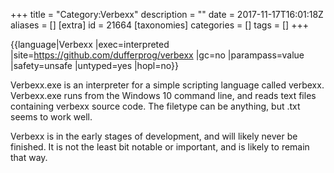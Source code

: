 +++
title = "Category:Verbexx"
description = ""
date = 2017-11-17T16:01:18Z
aliases = []
[extra]
id = 21664
[taxonomies]
categories = []
tags = []
+++

{{language|Verbexx
|exec=interpreted
|site=https://github.com/dufferprog/verbexx
|gc=no
|parampass=value
|safety=unsafe
|untyped=yes
|hopl=no}}

Verbexx.exe is an interpreter for a simple scripting language called verbexx.  Verbexx.exe runs  from the Windows 10 command line, and reads text files containing verbexx source code.  The filetype can be anything, but .txt seems to work well.

Verbexx is in the early stages of development, and will likely never be finished.  It is not the least bit notable or important, and is likely to remain that way.
